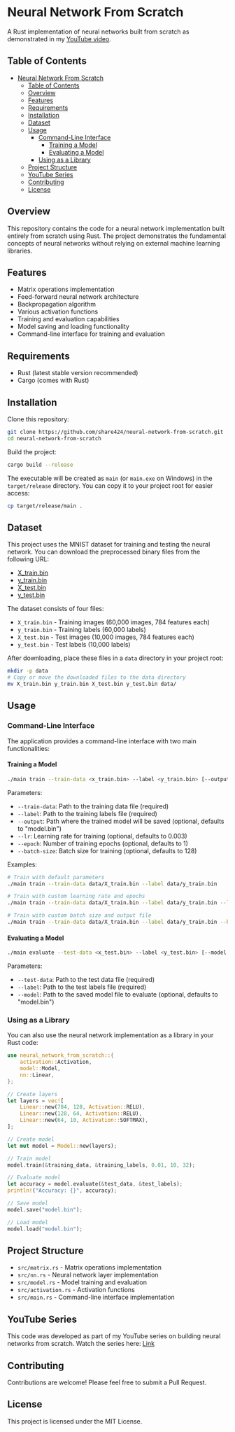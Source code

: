 # Neural Network From Scratch

A Rust implementation of neural networks built from scratch as demonstrated in my [YouTube video](https://www.youtube.com/watch?v=qXRJnMe2NNc).

## Table of Contents

- [Neural Network From Scratch](#neural-network-from-scratch)
  - [Table of Contents](#table-of-contents)
  - [Overview](#overview)
  - [Features](#features)
  - [Requirements](#requirements)
  - [Installation](#installation)
  - [Dataset](#dataset)
  - [Usage](#usage)
    - [Command-Line Interface](#command-line-interface)
      - [Training a Model](#training-a-model)
      - [Evaluating a Model](#evaluating-a-model)
    - [Using as a Library](#using-as-a-library)
  - [Project Structure](#project-structure)
  - [YouTube Series](#youtube-series)
  - [Contributing](#contributing)
  - [License](#license)

## Overview

This repository contains the code for a neural network implementation built entirely from scratch using Rust. The project demonstrates the fundamental concepts of neural networks without relying on external machine learning libraries.

## Features

- Matrix operations implementation
- Feed-forward neural network architecture
- Backpropagation algorithm
- Various activation functions
- Training and evaluation capabilities
- Model saving and loading functionality
- Command-line interface for training and evaluation

## Requirements

- Rust (latest stable version recommended)
- Cargo (comes with Rust)

## Installation

Clone this repository:

```bash
git clone https://github.com/share424/neural-network-from-scratch.git
cd neural-network-from-scratch
```

Build the project:

```bash
cargo build --release
```

The executable will be created as `main` (or `main.exe` on Windows) in the `target/release` directory. You can copy it to your project root for easier access:

```bash
cp target/release/main .
```

## Dataset

This project uses the MNIST dataset for training and testing the neural network. You can download the preprocessed binary files from the following URL:

- [X_train.bin](https://github.com/share424/neural-network-from-scratch/releases/download/Dataset/X_train.bin)
- [y_train.bin](https://github.com/share424/neural-network-from-scratch/releases/download/Dataset/y_train.bin)
- [X_test.bin](https://github.com/share424/neural-network-from-scratch/releases/download/Dataset/X_test.bin)
- [y_test.bin](https://github.com/share424/neural-network-from-scratch/releases/download/Dataset/y_test.bin)
  
The dataset consists of four files:
- `X_train.bin` - Training images (60,000 images, 784 features each)
- `y_train.bin` - Training labels (60,000 labels)
- `X_test.bin` - Test images (10,000 images, 784 features each)
- `y_test.bin` - Test labels (10,000 labels)

After downloading, place these files in a `data` directory in your project root:

```bash
mkdir -p data
# Copy or move the downloaded files to the data directory
mv X_train.bin y_train.bin X_test.bin y_test.bin data/
```

## Usage

### Command-Line Interface

The application provides a command-line interface with two main functionalities:

#### Training a Model

```bash
./main train --train-data <x_train.bin> --label <y_train.bin> [--output <model.bin>] [--lr <learning_rate>] [--epoch <num_epochs>] [--batch-size <batch_size>]
```

Parameters:
- `--train-data`: Path to the training data file (required)
- `--label`: Path to the training labels file (required)
- `--output`: Path where the trained model will be saved (optional, defaults to "model.bin")
- `--lr`: Learning rate for training (optional, defaults to 0.003)
- `--epoch`: Number of training epochs (optional, defaults to 1)
- `--batch-size`: Batch size for training (optional, defaults to 128)

Examples:
```bash
# Train with default parameters
./main train --train-data data/X_train.bin --label data/y_train.bin

# Train with custom learning rate and epochs
./main train --train-data data/X_train.bin --label data/y_train.bin --lr 0.001 --epoch 5

# Train with custom batch size and output file
./main train --train-data data/X_train.bin --label data/y_train.bin --batch-size 64 --output my_model.bin
```

#### Evaluating a Model

```bash
./main evaluate --test-data <x_test.bin> --label <y_test.bin> [--model <model.bin>]
```

Parameters:
- `--test-data`: Path to the test data file (required)
- `--label`: Path to the test labels file (required)
- `--model`: Path to the saved model file to evaluate (optional, defaults to "model.bin")

### Using as a Library

You can also use the neural network implementation as a library in your Rust code:

```rust
use neural_network_from_scratch::{
    activation::Activation,
    model::Model,
    nn::Linear,
};

// Create layers
let layers = vec![
    Linear::new(784, 128, Activation::RELU),
    Linear::new(128, 64, Activation::RELU),
    Linear::new(64, 10, Activation::SOFTMAX),
];

// Create model
let mut model = Model::new(layers);

// Train model
model.train(&training_data, &training_labels, 0.01, 10, 32);

// Evaluate model
let accuracy = model.evaluate(&test_data, &test_labels);
println!("Accuracy: {}", accuracy);

// Save model
model.save("model.bin");

// Load model
model.load("model.bin");
```

## Project Structure

- `src/matrix.rs` - Matrix operations implementation
- `src/nn.rs` - Neural network layer implementation
- `src/model.rs` - Model training and evaluation
- `src/activation.rs` - Activation functions
- `src/main.rs` - Command-line interface implementation

## YouTube Series

This code was developed as part of my YouTube series on building neural networks from scratch. Watch the series here: [Link](https://www.youtube.com/watch?v=qXRJnMe2NNc)

## Contributing

Contributions are welcome! Please feel free to submit a Pull Request.

## License

This project is licensed under the MIT License.

